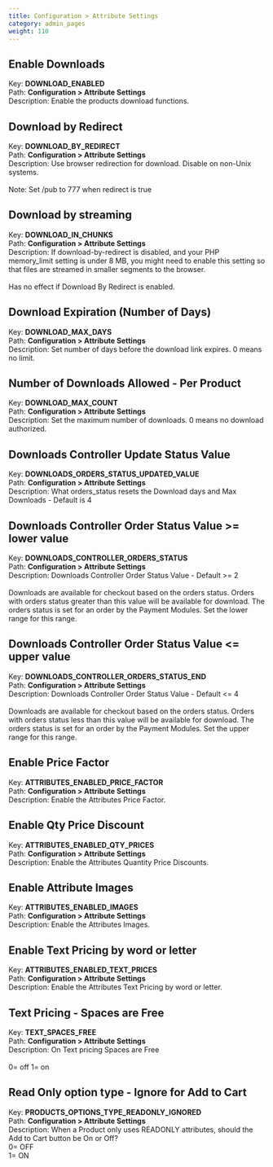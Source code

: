 ```yaml
---
title: Configuration > Attribute Settings
category: admin_pages
weight: 110 
---
```


<h2 id="enable_downloads">Enable Downloads</h2>

<div class='indent'>Key: <b>DOWNLOAD_ENABLED</b><br />
Path: <b>Configuration > Attribute Settings</b><br />
Description: Enable the products download functions.</div>


<h2 id="download_by_redirect">Download by Redirect</h2>

<div class='indent'>Key: <b>DOWNLOAD_BY_REDIRECT</b><br />
Path: <b>Configuration > Attribute Settings</b><br />
Description: Use browser redirection for download. Disable on non-Unix systems.<br /><br />Note: Set /pub to 777 when redirect is true</div>


<h2 id="download_by_streaming">Download by streaming</h2>

<div class='indent'>Key: <b>DOWNLOAD_IN_CHUNKS</b><br />
Path: <b>Configuration > Attribute Settings</b><br />
Description: If download-by-redirect is disabled, and your PHP memory_limit setting is under 8 MB, you might need to enable this setting so that files are streamed in smaller segments to the browser.<br /><br />Has no effect if Download By Redirect is enabled.</div>


<h2 id="download_expiration_number_of_days">Download Expiration (Number of Days)</h2>

<div class='indent'>Key: <b>DOWNLOAD_MAX_DAYS</b><br />
Path: <b>Configuration > Attribute Settings</b><br />
Description: Set number of days before the download link expires. 0 means no limit.</div>


<h2 id="number_of_downloads_allowed__per_product">Number of Downloads Allowed - Per Product</h2>

<div class='indent'>Key: <b>DOWNLOAD_MAX_COUNT</b><br />
Path: <b>Configuration > Attribute Settings</b><br />
Description: Set the maximum number of downloads. 0 means no download authorized.</div>


<h2 id="downloads_controller_update_status_value">Downloads Controller Update Status Value</h2>

<div class='indent'>Key: <b>DOWNLOADS_ORDERS_STATUS_UPDATED_VALUE</b><br />
Path: <b>Configuration > Attribute Settings</b><br />
Description: What orders_status resets the Download days and Max Downloads - Default is 4</div>


<h2 id="downloads_controller_order_status_value_GTE_lower_value">Downloads Controller Order Status Value >= lower value</h2>

<div class='indent'>Key: <b>DOWNLOADS_CONTROLLER_ORDERS_STATUS</b><br />
Path: <b>Configuration > Attribute Settings</b><br />
Description: Downloads Controller Order Status Value - Default >= 2<br /><br />Downloads are available for checkout based on the orders status. Orders with orders status greater than this value will be available for download. The orders status is set for an order by the Payment Modules. Set the lower range for this range.</div>


<h2 id="downloads_controller_order_status_value_LTE_upper_value">Downloads Controller Order Status Value <= upper value</h2>

<div class='indent'>Key: <b>DOWNLOADS_CONTROLLER_ORDERS_STATUS_END</b><br />
Path: <b>Configuration > Attribute Settings</b><br />
Description: Downloads Controller Order Status Value - Default <= 4<br /><br />Downloads are available for checkout based on the orders status. Orders with orders status less than this value will be available for download. The orders status is set for an order by the Payment Modules.  Set the upper range for this range.</div>


<h2 id="enable_price_factor">Enable Price Factor</h2>

<div class='indent'>Key: <b>ATTRIBUTES_ENABLED_PRICE_FACTOR</b><br />
Path: <b>Configuration > Attribute Settings</b><br />
Description: Enable the Attributes Price Factor.</div>


<h2 id="enable_qty_price_discount">Enable Qty Price Discount</h2>

<div class='indent'>Key: <b>ATTRIBUTES_ENABLED_QTY_PRICES</b><br />
Path: <b>Configuration > Attribute Settings</b><br />
Description: Enable the Attributes Quantity Price Discounts.</div>


<h2 id="enable_attribute_images">Enable Attribute Images</h2>

<div class='indent'>Key: <b>ATTRIBUTES_ENABLED_IMAGES</b><br />
Path: <b>Configuration > Attribute Settings</b><br />
Description: Enable the Attributes Images.</div>


<h2 id="enable_text_pricing_by_word_or_letter">Enable Text Pricing by word or letter</h2>

<div class='indent'>Key: <b>ATTRIBUTES_ENABLED_TEXT_PRICES</b><br />
Path: <b>Configuration > Attribute Settings</b><br />
Description: Enable the Attributes Text Pricing by word or letter.</div>


<h2 id="text_pricing__spaces_are_free">Text Pricing - Spaces are Free</h2>

<div class='indent'>Key: <b>TEXT_SPACES_FREE</b><br />
Path: <b>Configuration > Attribute Settings</b><br />
Description: On Text pricing Spaces are Free<br /><br />0= off 1= on</div>


<h2 id="read_only_option_type__ignore_for_add_to_cart">Read Only option type - Ignore for Add to Cart</h2>

<div class='indent'>Key: <b>PRODUCTS_OPTIONS_TYPE_READONLY_IGNORED</b><br />
Path: <b>Configuration > Attribute Settings</b><br />
Description: When a Product only uses READONLY attributes, should the Add to Cart button be On or Off?<br />0= OFF<br />1= ON</div>



